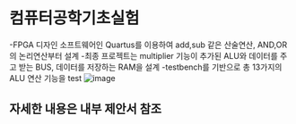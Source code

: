 컴퓨터공학기초실험
=============================
-FPGA 디자인 소프트웨어인 Quartus를 이용하여 add,sub 같은 산술연산, AND,OR의 논리연산부터 설계
-최종 프로젝트는 multiplier 기능이 추가된 ALU와 데이터를 주고 받는 BUS, 데이터를 저장하는 RAM을 설계
-testbench를 기반으로 총 13가지의 ALU 연산 기능을 test
![image](https://github.com/user-attachments/assets/0d89a431-60fe-472f-9844-d4ab8fb03dec)

자세한 내용은 내부 제안서 참조
------------------------------
